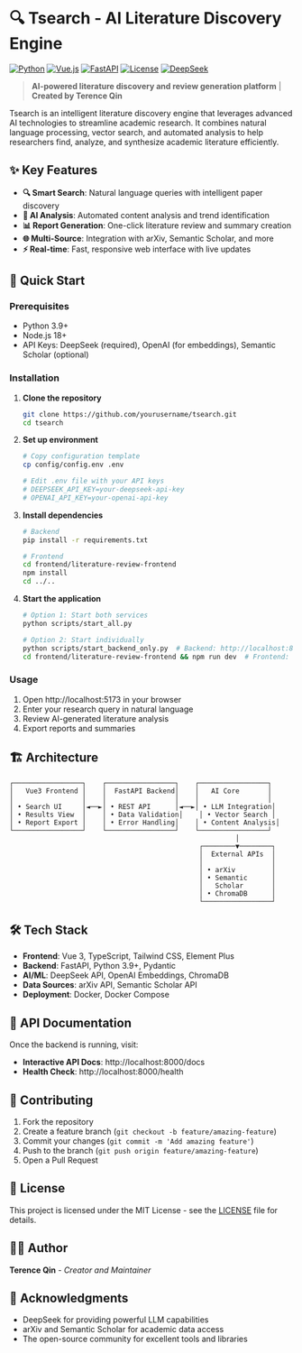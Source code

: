 # 🔍 Tsearch - AI Literature Discovery Engine

[![Python](https://img.shields.io/badge/Python-3.9+-blue.svg)](https://www.python.org/downloads/)
[![Vue.js](https://img.shields.io/badge/Vue.js-3.0+-green.svg)](https://vuejs.org/)
[![FastAPI](https://img.shields.io/badge/FastAPI-0.100+-red.svg)](https://fastapi.tiangolo.com/)
[![License](https://img.shields.io/badge/License-MIT-green.svg)](LICENSE)
[![DeepSeek](https://img.shields.io/badge/Powered_by-DeepSeek-orange.svg)](https://platform.deepseek.com/)

> **AI-powered literature discovery and review generation platform** | **Created by Terence Qin**

Tsearch is an intelligent literature discovery engine that leverages advanced AI technologies to streamline academic research. It combines natural language processing, vector search, and automated analysis to help researchers find, analyze, and synthesize academic literature efficiently.

## ✨ Key Features

- **🔍 Smart Search**: Natural language queries with intelligent paper discovery
- **🤖 AI Analysis**: Automated content analysis and trend identification  
- **📊 Report Generation**: One-click literature review and summary creation
- **🌐 Multi-Source**: Integration with arXiv, Semantic Scholar, and more
- **⚡ Real-time**: Fast, responsive web interface with live updates

## 🚀 Quick Start

### Prerequisites

- Python 3.9+
- Node.js 18+
- API Keys: DeepSeek (required), OpenAI (for embeddings), Semantic Scholar (optional)

### Installation

1. **Clone the repository**
   ```bash
   git clone https://github.com/yourusername/tsearch.git
   cd tsearch
   ```

2. **Set up environment**
   ```bash
   # Copy configuration template
   cp config/config.env .env
   
   # Edit .env file with your API keys
   # DEEPSEEK_API_KEY=your-deepseek-api-key
   # OPENAI_API_KEY=your-openai-api-key
   ```

3. **Install dependencies**
   ```bash
   # Backend
   pip install -r requirements.txt
   
   # Frontend
   cd frontend/literature-review-frontend
   npm install
   cd ../..
   ```

4. **Start the application**
   ```bash
   # Option 1: Start both services
   python scripts/start_all.py
   
   # Option 2: Start individually
   python scripts/start_backend_only.py  # Backend: http://localhost:8000
   cd frontend/literature-review-frontend && npm run dev  # Frontend: http://localhost:5173
   ```

### Usage

1. Open http://localhost:5173 in your browser
2. Enter your research query in natural language
3. Review AI-generated literature analysis
4. Export reports and summaries

## 🏗️ Architecture

```
┌─────────────────┐    ┌─────────────────┐    ┌─────────────────┐
│   Vue3 Frontend │    │  FastAPI Backend│    │   AI Core       │
│                 │    │                 │    │                 │
│ • Search UI     │◄──►│ • REST API      │◄──►│ • LLM Integration│
│ • Results View  │    │ • Data Validation│    │ • Vector Search │
│ • Report Export │    │ • Error Handling│    │ • Content Analysis│
└─────────────────┘    └─────────────────┘    └─────────────────┘
                                                        │
                                               ┌────────▼────────┐
                                               │  External APIs  │
                                               │                 │
                                               │ • arXiv         │
                                               │ • Semantic      │
                                               │   Scholar       │
                                               │ • ChromaDB      │
                                               └─────────────────┘
```

## 🛠️ Tech Stack

- **Frontend**: Vue 3, TypeScript, Tailwind CSS, Element Plus
- **Backend**: FastAPI, Python 3.9+, Pydantic
- **AI/ML**: DeepSeek API, OpenAI Embeddings, ChromaDB
- **Data Sources**: arXiv API, Semantic Scholar API
- **Deployment**: Docker, Docker Compose

## 📝 API Documentation

Once the backend is running, visit:
- **Interactive API Docs**: http://localhost:8000/docs
- **Health Check**: http://localhost:8000/health

## 🤝 Contributing

1. Fork the repository
2. Create a feature branch (`git checkout -b feature/amazing-feature`)
3. Commit your changes (`git commit -m 'Add amazing feature'`)
4. Push to the branch (`git push origin feature/amazing-feature`)
5. Open a Pull Request

## 📄 License

This project is licensed under the MIT License - see the [LICENSE](LICENSE) file for details.

## 👨‍💻 Author

**Terence Qin** - _Creator and Maintainer_

## 🙏 Acknowledgments

- DeepSeek for providing powerful LLM capabilities
- arXiv and Semantic Scholar for academic data access
- The open-source community for excellent tools and libraries
